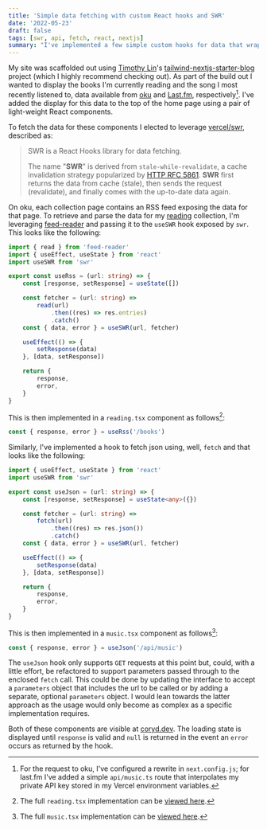 ```yaml
---
title: 'Simple data fetching with custom React hooks and SWR'
date: '2022-05-23'
draft: false
tags: [swr, api, fetch, react, nextjs]
summary: "I've implemented a few simple custom hooks for data that wrap SWR to efficiently retrieve and display what I'm currently reading and listening to."
---
```


My site was scaffolded out using [Timothy Lin](https://github.com/timlrx)'s [tailwind-nextjs-starter-blog](https://github.com/timlrx/tailwind-nextjs-starter-blog) project (which I highly recommend checking out). As part of the build out I wanted to display the books I'm currently reading and the song I most recently listened to, data available from [oku](https://oku.club) and [Last.fm](https://last.fm), respectively[^1]. I've added the display for this data to the top of the home page using a pair of light-weight React components.<!-- excerpt -->

To fetch the data for these components I elected to leverage [vercel/swr](https://github.com/vercel/swr), described as:

> SWR is a React Hooks library for data fetching.
>
> The name "**SWR**" is derived from `stale-while-revalidate`, a cache invalidation strategy popularized by [HTTP RFC 5861](https://tools.ietf.org/html/rfc5861). **SWR** first returns the data from cache (stale), then sends the request (revalidate), and finally comes with the up-to-date data again.

On oku, each collection page contains an RSS feed exposing the data for that page. To retrieve and parse the data for my [reading](https://oku.club/user/cory/collection/reading) collection, I'm leveraging [feed-reader](https://www.npmjs.com/package/feed-reader) and passing it to the `useSWR` hook exposed by `swr`. This looks like the following:

```typescript
import { read } from 'feed-reader'
import { useEffect, useState } from 'react'
import useSWR from 'swr'

export const useRss = (url: string) => {
    const [response, setResponse] = useState([])

    const fetcher = (url: string) =>
        read(url)
            .then((res) => res.entries)
            .catch()
    const { data, error } = useSWR(url, fetcher)

    useEffect(() => {
        setResponse(data)
    }, [data, setResponse])

    return {
        response,
        error,
    }
}
```

This is then implemented in a `reading.tsx` component as follows[^2]:

```typescript
const { response, error } = useRss('/books')
```

Similarly, I've implemented a hook to fetch json using, well, `fetch` and that looks like the following:

```typescript
import { useEffect, useState } from 'react'
import useSWR from 'swr'

export const useJson = (url: string) => {
    const [response, setResponse] = useState<any>({})

    const fetcher = (url: string) =>
        fetch(url)
            .then((res) => res.json())
            .catch()
    const { data, error } = useSWR(url, fetcher)

    useEffect(() => {
        setResponse(data)
    }, [data, setResponse])

    return {
        response,
        error,
    }
}
```

This is then implemented in a `music.tsx` component as follows[^3]:

```typescript
const { response, error } = useJson('/api/music')
```

The `useJson` hook only supports `GET` requests at this point but, could, with a little effort, be refactored to support parameters passed through to the enclosed `fetch` call. This could be done by updating the interface to accept a `parameters` object that includes the url to be called or by adding a separate, optional `parameters` object. I would lean towards the latter approach as the usage would only become as complex as a specific implementation requires.

Both of these components are visible at [coryd.dev](https://coryd.dev). The loading state is displayed until `response` is valid and `null` is returned in the event an `error` occurs as returned by the hook.

[^1]: For the request to oku, I've configured a rewrite in `next.config.js`; for last.fm I've added a simple `api/music.ts` route that interpolates my private API key stored in my Vercel environment variables.
[^2]: The full `reading.tsx` implementation can be [viewed here](https://github.com/cdransf/coryd.dev/blob/1b33bfdc88bbef27e5916971e5db15aa600299d7/components/media/reading.tsx).
[^3]: The full `music.tsx` implementation can be [viewed here](https://github.com/cdransf/coryd.dev/blob/c2577e08e659ce739ab360f25cf5424c6e3ed922/components/media/music.tsx).
